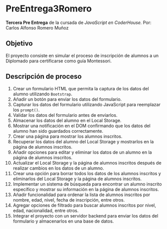 # PreEntrega3Romero

 **Tercera Pre Entrega** de la cursada de *JavaScript en CoderHouse.*
Por: Carlos Alfonso Romero Muñoz

## Objetivo

El proyecto consiste en simular el proceso de inscripción de alumnos a un Diplomado para certificarse como guía Montessori.

## Descripción de proceso

1. Crear un formulario HTML que permita la captura de los datos del alumno utilizando `Bootstrap`.
2. Añadir un botón para enviar los datos del formulario.
3. Capturar los datos del formulario utilizando JavaScript para reemplazar los `prompt()`.
4. Validar los datos del formulario antes de enviarlos.
5. Almacenar los datos del alumno en el Local Storage.
6. Mostrar una notificación en el DOM confirmando que los datos del alumno han sido guardados correctamente.
7. Crear una página para mostrar los alumnos inscritos.
8. Recuperar los datos del alumno del Local Storage y mostrarlos en la página de alumnos inscritos.
9. Añadir opciones para editar y eliminar los datos de un alumno en la página de alumnos inscritos.
10. Actualizar el Local Storage y la página de alumnos inscritos después de realizar cambios en los datos de un alumno.
11. Crear una opción para borrar todos los datos de los alumnos inscritos y eliminarlos del Local Storage y la página de alumnos inscritos.
12. Implementar un sistema de búsqueda para encontrar un alumno inscrito específico y mostrar su información en la página de alumnos inscritos.
13. Añadir funcionalidad para ordenar la lista de alumnos inscritos por nombre, edad, nivel, fecha de inscripción, entre otros.
14. Agregar opciones de filtrado para buscar alumnos inscritos por nivel, edad, nacionalidad, entre otros.
15. Integrar el proyecto con un servidor backend para enviar los datos del formulario y almacenarlos en una base de datos.
